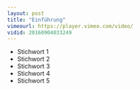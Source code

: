 ```yaml
---
layout: post
title: "Einführung"
vimeourl: https://player.vimeo.com/video/
vidid: 20160904033249
---
```

- Stichwort 1
- Stichwort 2
- Stichwort 3
- Stichwort 4
- Stichwort 5
